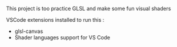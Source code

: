 This project is too practice GLSL and make some fun visual shaders

VSCode extensions installed to run this :
* glsl-canvas
* Shader languages support for VS Code
